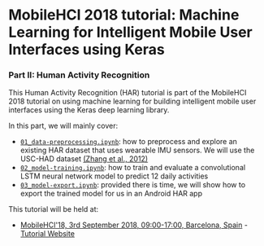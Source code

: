 
# MobileHCI 2018 tutorial: Machine Learning for Intelligent Mobile User Interfaces using Keras
### Part II: Human Activity Recognition

This Human Activity Recognition (HAR) tutorial is part of the MobileHCI 2018 tutorial on using machine learning for building intelligent mobile user interfaces using the Keras deep learning library.

In this part, we will mainly cover:
* [`01_data-preprocessing.ipynb`](https://github.com/cwi-dis/MobileHCI2018-HAR-Tutorial/blob/master/01_data-preprocessing.ipynb): how to preprocess and explore an existing HAR dataset that uses wearable IMU sensors. We will use the USC-HAD dataset [(Zhang et al., 2012)](https://dl.acm.org/citation.cfm?id=2370438)
* [`02_model-training.ipynb`](https://github.com/cwi-dis/MobileHCI2018-HAR-Tutorial/blob/master/02_model-training.ipynb): how to train and evaluate a convolutional LSTM neural network model to predict 12 daily activities
* [`03_model-export.ipynb`](https://github.com/cwi-dis/MobileHCI2018-HAR-Tutorial/blob/master/03_model-export.ipynb): provided there is time, we will show how to export the trained model for us in an Android HAR app

This tutorial will be held at:
* [MobileHCI'18, 3rd September 2018, 09:00-17:00, Barcelona, Spain](https://mobilehci.acm.org/2018/2018/06/23/tutorials/#tut1) - [Tutorial Website](https://interactionlab.io/blog/2018/06/18/imui-mobilehci18/)
